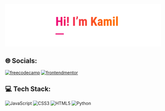![](main3.png)
## 🌐 Socials:
[![freecodecamp](https://img.shields.io/badge/freecodecamp-0A0A23.svg?style=for-the-badge&logo=frontendmentor&logoColor=white)](https://www.freecodecamp.org/kam33l)
[![frontendmentor](https://img.shields.io/badge/frontend%20mentor-3F54A3.svg?style=for-the-badge&logo=frontendmentor&logoColor=white)](https://www.frontendmentor.io/profile/kam33l)

## 💻 Tech Stack:
![JavaScript](https://img.shields.io/badge/javascript-F7DF1E.svg?style=for-the-badge&logo=javascript&logoColor=black) ![CSS3](https://img.shields.io/badge/css3-1572B6.svg?style=for-the-badge&logo=css3&logoColor=white) ![HTML5](https://img.shields.io/badge/html5-E34F26.svg?style=for-the-badge&logo=html5&logoColor=white) ![Python](https://img.shields.io/badge/python-3670A0?style=for-the-badge&logo=python&logoColor=ffdd54)

<!--
**kam33l/kam33l** is a ✨ _special_ ✨ repository because its `README.md` (this file) appears on your GitHub profile.

Here are some ideas to get you started:

- 🔭 I’m currently working on ...
- 🌱 I’m currently learning ...
- 👯 I’m looking to collaborate on ...
- 🤔 I’m looking for help with ...
- 💬 Ask me about ...
- 📫 How to reach me: ...
- 😄 Pronouns: ...
- ⚡ Fun fact: ...
-->
